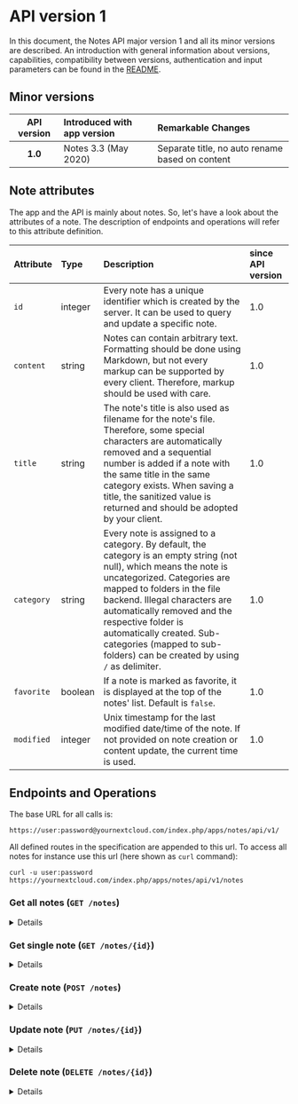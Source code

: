 # API version 1

In this document, the Notes API major version 1 and all its minor versions are described. An introduction with general information about versions, capabilities, compatibility between versions, authentication and input parameters can be found in the [README](README.md).


## Minor versions

| API version | Introduced with app version | Remarkable Changes |
|:-----------:|:----------------------------|:-------------------|
|  **1.0**    | Notes 3.3 (May 2020)        | Separate title, no auto rename based on content |



## Note attributes

The app and the API is mainly about notes. So, let's have a look about the attributes of a note. The description of endpoints and operations will refer to this attribute definition.

| Attribute | Type | Description | since API version |
|:----------|:-----|:-------------------------|:-------------------|
| `id` | integer | Every note has a unique identifier which is created by the server. It can be used to query and update a specific note. | 1.0 |
| `content` | string | Notes can contain arbitrary text. Formatting should be done using Markdown, but not every markup can be supported by every client. Therefore, markup should be used with care. | 1.0 |
| `title` | string | The note's title is also used as filename for the note's file. Therefore, some special characters are automatically removed and a sequential number is added if a note with the same title in the same category exists. When saving a title, the sanitized value is returned and should be adopted by your client. | 1.0 |
| `category` | string | Every note is assigned to a category. By default, the category is an empty string (not null), which means the note is uncategorized. Categories are mapped to folders in the file backend. Illegal characters are automatically removed and the respective folder is automatically created. Sub-categories (mapped to sub-folders) can be created by using `/` as delimiter. | 1.0 |
| `favorite` | boolean | If a note is marked as favorite, it is displayed at the top of the notes' list. Default is `false`. | 1.0 |
| `modified` | integer | Unix timestamp for the last modified date/time of the note. If not provided on note creation or content update, the current time is used. | 1.0 |


## Endpoints and Operations

The base URL for all calls is:

    https://user:password@yournextcloud.com/index.php/apps/notes/api/v1/

All defined routes in the specification are appended to this url. To access all notes for instance use this url (here shown as `curl` command):

    curl -u user:password https://yournextcloud.com/index.php/apps/notes/api/v1/notes



### Get all notes (`GET /notes`)
<details><summary>Details</summary>

#### Request parameters
| Parameter | Type | Description |
|:------|:-----|:-----|
| `exclude` | string, optional | Fields which should be excluded from response, seperated with a comma e.g.: `?exclude=content,title`. You can use this in order to reduce transferred data size if you are interested in specific attributes, only. |
| `purgeBefore` | integer, optional | All notes without change before of this Unix timestamp are purged from the response, i.e. only the attribute `id` is included. You should use the Unix timestamp value from the last request's HTTP response header `Last-Modified` in order to reduce transferred data size. |
| `If-None-Match` | HTTP header, optional | Use this in order to reduce transferred data size (see [HTTP ETag](https://en.wikipedia.org/wiki/HTTP_ETag)). You should use the value from the last request's HTTP response header `ETag`. |

#### Response
##### 200 OK
- **HTTP Header**: `ETag` (see [HTTP ETag](https://en.wikipedia.org/wiki/HTTP_ETag)).
- **Body**: list of notes (see section [Note attributes](#note-attributes)), example:
```js
[
    {
        "id": 76,
        "modified": 1376753464,
        "title": "New note",
        "category": "sub-directory",
        "content": "New note\n and something more",
        "favorite": false
    }, // etc
]
```
</details>


### Get single note (`GET /notes/{id}`)
<details><summary>Details</summary>

#### Request parameters
| Parameter | Type | Description |
|:------|:-----|:-----|
| `id` | integer, required (path) | ID of the note to query. |

#### Response
##### 200 OK
- **Body**: note (see section [Note attributes](#note-attributes)), example:
```js
{
    "id": 76,
    "modified": 1376753464,
    "title": "New note",
    "category": "sub-directory",
    "content": "New note\n and something more",
    "favorite": false
}
```
##### 400 Bad Request
Invalid ID supplied.

##### 404 Not Found
Note not found.
</details>


### Create note (`POST /notes`)
<details><summary>Details</summary>

#### Request parameters
- **Body**: See section [Note attributes](#note-attributes) (except for `id`).  All attributes are optional. Example: 
```js
{
    "title": "New note",
    "category": "Category/Sub Category",
    "content": "New note\n and something more",
}
```

#### Response
##### 200 OK
- **Body**: note (see section [Note attributes](#note-attributes)), example see section [Get single note](#get-single-note-get-notesid).

##### 400 Bad Request
Invalid ID supplied.

##### 507 Insufficient Storage
Not enough free storage for saving the note's content.
</details>


### Update note (`PUT /notes/{id}`)
<details><summary>Details</summary>

#### Request parameters
| Parameter | Type | Description |
|:------|:-----|:-----|
| `id` | integer, required (path) | ID of the note to update. |
- **Body**: See section [Note attributes](#note-attributes) (except for `id`).  All attributes are optional. Example see section [Create note](#create-note-post-notes).

#### Response
##### 200 OK
- **Body**: note (see section [Note attributes](#note-attributes)), example see section [Get single note](#get-single-note-get-notesid).

##### 400 Bad Request
Invalid ID supplied.

##### 404 Not Found
Note not found.

##### 507 Insufficient Storage
Not enough free storage for saving the note's content.
</details>


### Delete note (`DELETE /notes/{id}`)
<details><summary>Details</summary>

#### Request parameters
| Parameter | Type | Description |
|:------|:-----|:-----|
| `id` | integer, required (path) | ID of the note to delete. |

#### Response
##### 200 OK
Note is deleted.

##### 400 Bad Request
Invalid ID supplied.

##### 404 Not Found
Note not found.
</details>
